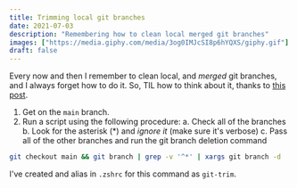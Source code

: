 ```yaml
---
title: Trimming local git branches
date: 2021-07-03
description: "Remembering how to clean local merged git branches"
images: ["https://media.giphy.com/media/3og0IMJcSI8p6hYQXS/giphy.gif"]
draft: false
---
```


Every now and then I remember to clean local, and _merged_ git branches, and I always forget how to do it. So, TIL how to think about it, thanks to [this post](https://www.hacksparrow.com/git/delete-all-branches-except-master.html).

1. Get on the `main` branch.
2. Run a script using the following procedure:
   a. Check all of the branches
   b. Look for the asterisk (\*) and _ignore it_ (make sure it's verbose)
   c. Pass all of the other branches and run the git branch deletion command

```sh
git checkout main && git branch | grep -v '^*' | xargs git branch -d
```

I've created and alias in `.zshrc` for this command as `git-trim`.
